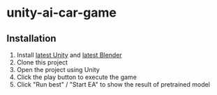 # unity-ai-car-game
## Installation
1. Install [latest Unity](https://unity3d.com/get-unity/download) and [latest Blender](https://www.blender.org/download/)
2. Clone this project
3. Open the project using Unity
4. Click the play button to execute the game
5. Click "Run best" / "Start EA" to show the result of pretrained model

